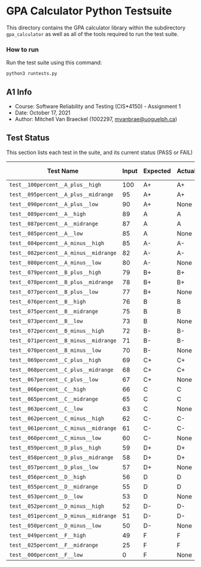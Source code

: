 # GPA Calculator Python Testsuite

This directory contains the GPA calculator library within the subdirectory
`gpa_calculator` as well as all of the tools required to run the test suite.


### How to run

Run the test suite using this command:

	python3 runtests.py

## A1 Info

 - Course: Software Reliability and Testing (CIS*4150) - Assignment 1
 - Date: October 17, 2021
 - Author: Mitchell Van Braeckel (1002297, mvanbrae@uoguelph.ca)

## Test Status

This section lists each test in the suite, and its current status (PASS or FAIL)

| Test Name | Input | Expected | Actual | Current Status |
| - | - | - | - | - |
| `test__100percent__A_plus__high` | 100 | A+ | A+  | PASS |
| `test__095percent__A_plus__midrange` | 95 | A+ | A+ | PASS |
| `test__090percent__A_plus__low` | 90 | A+ | None | FAIL |
| `test__089percent__A__high` | 89 | A | A | PASS |
| `test__087percent__A__midrange` | 87 | A | A | PASS |
| `test__085percent__A__low` | 85 | A | None | FAIL |
| `test__084percent__A_minus__high` | 85 | A- | A- | PASS |
| `test__082percent__A_minus__midrange` | 82 | A- | A- | PASS |
| `test__080percent__A_minus__low` | 80 | A- | None | FAIL |
| `test__079percent__B_plus__high` | 79 | B+ | B+ | PASS |
| `test__078percent__B_plus__midrange` | 78 | B+ | B+ | PASS |
| `test__077percent__B_plus__low` | 77 | B+ | None | FAIL |
| `test__076percent__B__high` | 76 | B | B | PASS |
| `test__075percent__B__midrange` | 75 | B | B | PASS |
| `test__073percent__B__low` | 73 | B | None | FAIL |
| `test__072percent__B_minus__high` | 72 | B- | B- | PASS |
| `test__071percent__B_minus__midrange` | 71 | B- | B- | PASS |
| `test__070percent__B_minus__low` | 70 | B- | None | FAIL |
| `test__069percent__C_plus__high` | 69 | C+ | C+ | PASS |
| `test__068percent__C_plus__midrange` | 68 | C+ | C+ | PASS |
| `test__067percent__C_plus__low` | 67 | C+ | None | FAIL |
| `test__066percent__C__high` | 66 | C | C | PASS |
| `test__065percent__C__midrange` | 65 | C | C | PASS |
| `test__063percent__C__low` | 63 | C | None | FAIL |
| `test__062percent__C_minus__high` | 62 | C- | C- | PASS |
| `test__061percent__C_minus__midrange` | 61 | C- | C- | PASS |
| `test__060percent__C_minus__low` | 60 | C- | None | FAIL |
| `test__059percent__D_plus__high` | 59 | D+ | D+ | PASS |
| `test__058percent__D_plus__midrange` | 58 | D+ | D+ | PASS |
| `test__057percent__D_plus__low` | 57 | D+ | None | FAIL |
| `test__056percent__D__high` | 56 | D | D | PASS |
| `test__055percent__D__midrange` | 55 | D | D | PASS |
| `test__053percent__D__low` | 53 | D | None | FAIL |
| `test__052percent__D_minus__high` | 52 | D- | D- | PASS |
| `test__051percent__D_minus__midrange` | 51 | D- | D- | PASS |
| `test__050percent__D_minus__low` | 50 | D- | None | FAIL |
| `test__049percent__F__high` | 49 | F | F | PASS |
| `test__025percent__F__midrange` | 25 | F | F | PASS |
| `test__000percent__F__low` | 0 | F | None | FAIL |
